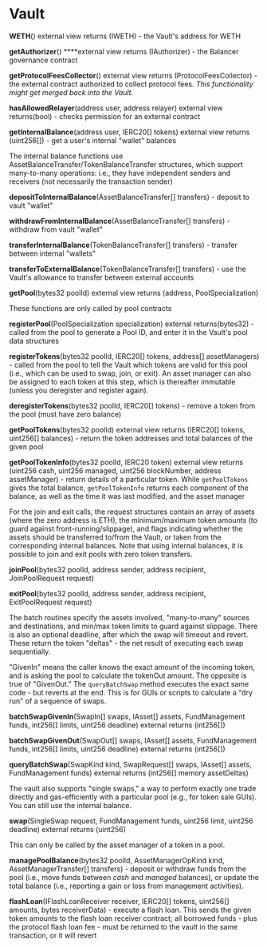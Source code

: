 # Vault

**WETH**\(\) external view returns \(IWETH\) - the Vault's address for WETH

**getAuthorizer**\(\) ****external view returns \(IAuthorizer\) - the Balancer governance contract

**getProtocolFeesCollector**\(\) external view returns \(ProtocolFeesCollector\) - the external contract authorized to collect protocol fees. _This functionality might get merged back into the Vault._

**hasAllowedRelayer**\(address user, address relayer\) external view returns\(bool\) - checks permission for an external contract

**getInternalBalance**\(address user, IERC20\[\] tokens\) external view returns \(uint256\[\]\) - get a user's internal "wallet" balances

The internal balance functions use AssetBalanceTransfer/TokenBalanceTransfer structures, which support many-to-many operations: i.e., they have independent senders and receivers \(not necessarily the transaction sender\)

**depositToInternalBalance**\(AssetBalanceTransfer\[\] transfers\) - deposit to vault "wallet"

**withdrawFromInternalBalance**\(AssetBalanceTransfer\[\] transfers\) - withdraw from vault "wallet"

**transferInternalBalance**\(TokenBalanceTransfer\[\] transfers\) - transfer between internal "wallets"

**transferToExternalBalance**\(TokenBalanceTransfer\[\] transfers\) - use the Vault's allowance to transfer between external accounts

**getPool**\(bytes32 poolId\) external view returns \(address, PoolSpecialization\)

These functions are only called by pool contracts

**registerPool**\(PoolSpecialization specialization\) external returns\(bytes32\) - called from the pool to generate a  Pool ID, and enter it in the Vault's pool data structures

**registerTokens**\(bytes32 poolId, IERC20\[\] tokens, address\[\] assetManagers\) - called from the pool to tell the Vault which tokens are valid for this pool \(i.e., which can be used to swap, join, or exit\). An asset manager can also be assigned to each token at this step, which is thereafter immutable \(unless you deregister and register again\).

**deregisterTokens**\(bytes32 poolId, IERC20\[\] tokens\) - remove a token from the pool \(must have zero balance\)

**getPoolTokens**\(bytes32 poolId\) external view returns \(IERC20\[\] tokens, uint256\[\] balances\) - return the token addresses and total balances of the given pool

**getPoolTokenInfo**\(bytes32 poolId, IERC20 token\) external view returns \(uint256 cash, uint256 managed, uint256 blockNumber, address assetManager\) - return details of a particular token. While `getPoolTokens` gives the total balance, `getPoolTokenInfo` returns each component of the balance, as well as the time it was last modified, and the asset manager

For the join and exit calls, the request structures contain an array of assets \(where the zero address is ETH\), the minimum/maximum token amounts \(to guard against front-running/slippage\), and flags indicating whether the assets should be transferred to/from the Vault, or taken from the corresponding internal balances. Note that using internal balances, it is possible to join and exit pools with zero token transfers.

**joinPool**\(bytes32 poolId, address sender, address recipient, JoinPoolRequest request\)

**exitPool**\(bytes32 poolId, address sender, address recipient, ExitPoolRequest request\)

The batch routines specify the assets involved, "many-to-many" sources and destinations, and min/max token limits to guard against slippage. There is also an optional deadline, after which the swap will timeout and revert. These return the token "deltas" - the net result of executing each swap sequentially.

"GivenIn" means the caller knows the exact amount of the incoming token, and is asking the pool to calculate the tokenOut amount. The opposite is true of "GivenOut." The `queryBatchSwap` method executes the exact same code - but reverts at the end. This is for GUIs or scripts to calculate a "dry run" of a sequence of swaps.

**batchSwapGivenIn**\(SwapIn\[\] swaps, IAsset\[\] assets, FundManagement funds, int256\[\] limits, uint256 deadline\) external returns \(int256\[\]\)

**batchSwapGivenOut**\(SwapOut\[\] swaps, IAsset\[\] assets, FundManagement funds, int256\[\] limits, uint256 deadline\) external returns \(int256\[\]\)

**queryBatchSwap**\(SwapKind kind, SwapRequest\[\] swaps, IAsset\[\] assets, FundManagement funds\) external returns \(int256\[\] memory assetDeltas\)

The vault also supports "single swaps," a way to perform exactly one trade directly and gas-efficiently with a particular pool \(e.g., for token sale GUIs\). You can still use the internal balance.

**swap**\(SingleSwap request, FundManagement funds, uint256 limit, uint256 deadline\) external returns \(uint256\)

This can only be called by the asset manager of a token in a pool.

**managePoolBalance**\(bytes32 poolId, AssetManagerOpKind kind, AssetManagerTransfer\[\] transfers\) - deposit or withdraw funds from the pool \(i.e., move funds between _cash_ and _managed_ balances\), or update the total balance \(i.e., reporting a gain or loss from management activities\).

**flashLoan**\(IFlashLoanReceiver receiver, IERC20\[\] tokens, uint256\[\] amounts, bytes receiverData\) - execute a flash loan. This sends the given token amounts to the flash loan receiver contract; all borrowed funds - plus the protocol flash loan fee - must be returned to the vault in the same transaction, or it will revert

